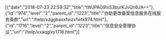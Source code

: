 [{"date":"2018-07-23 22:59:32","title":"tWJPAO9lvS3burKJvQn6JA=="},{"id":"974","level":"2","parent_id":"1223","title":"协助更改备案信息服务在线服务条款","url":"/help/xzggbaxxfwzxfwtk974.html"},{"id":"1716","level":"2","parent_id":"1223","title":"信息安全管理协议","url":"/help/xxaqglxy1716.html"}]
